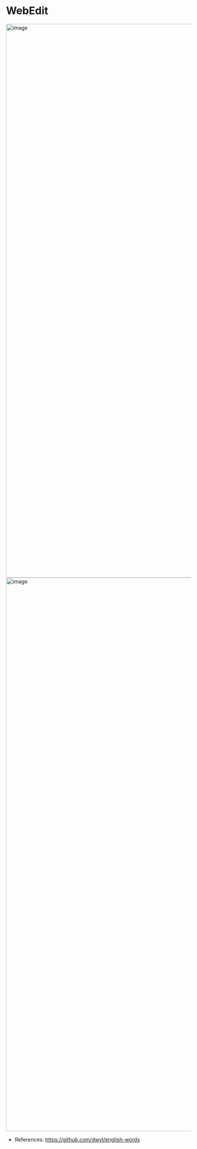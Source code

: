 # WebEdit

<img width="1512" alt="image" src="https://github.com/iratansh/WebEdit/assets/151393106/becf5aee-425d-40c1-aba3-13d344734b67">
<img width="1512" alt="image" src="https://github.com/iratansh/WebEdit/assets/151393106/157ec0a1-1fa9-4f1d-8445-fe3fe5f579a4">





* References: https://github.com/dwyl/english-words
